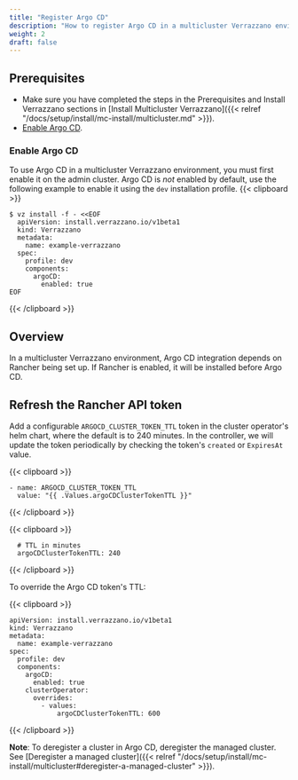 ```yaml
---
title: "Register Argo CD"
description: "How to register Argo CD in a multicluster Verrazzano environment"
weight: 2
draft: false
---
```


## Prerequisites

- Make sure you have completed the steps in the Prerequisites and Install Verrazzano sections in [Install Multicluster Verrazzano]({{< relref "/docs/setup/install/mc-install/multicluster.md" >}}).
- [Enable Argo CD](#enable-argo-cd).

### Enable Argo CD

To use Argo CD in a multicluster Verrazzano environment, you must first enable it on the admin cluster.
Argo CD is _not_ enabled by default, use the following example to enable it using the `dev` installation profile.
{{< clipboard >}}
<div class="highlight">

```
$ vz install -f - <<EOF
  apiVersion: install.verrazzano.io/v1beta1
  kind: Verrazzano
  metadata:
    name: example-verrazzano
  spec:
    profile: dev
    components:    
      argoCD:
        enabled: true
EOF
```
</div>
{{< /clipboard >}}


## Overview

In a multicluster Verrazzano environment, Argo CD integration depends on Rancher being set up. If Rancher is enabled, it will be installed before Argo CD.


## Refresh the Rancher API token

Add a configurable `ARGOCD_CLUSTER_TOKEN_TTL` token in the cluster operator's helm chart, where the default is to 240 minutes. In the controller, we will update the token periodically by checking the token's `created` or `ExpiresAt` value.

{{< clipboard >}}
<div class="highlight">

```
- name: ARGOCD_CLUSTER_TOKEN_TTL
  value: "{{ .Values.argoCDClusterTokenTTL }}"
```
  </div>
  {{< /clipboard >}}

{{< clipboard >}}
<div class="highlight">

```
  # TTL in minutes
  argoCDClusterTokenTTL: 240
```
  </div>
  {{< /clipboard >}}


To override the Argo CD token's TTL:   

{{< clipboard >}}
<div class="highlight">

```
apiVersion: install.verrazzano.io/v1beta1
kind: Verrazzano
metadata:
  name: example-verrazzano
spec:
  profile: dev
  components:
    argoCD:
      enabled: true
    clusterOperator:
      overrides:
        - values:
            argoCDClusterTokenTTL: 600
```

</div>
{{< /clipboard >}}

**Note**: To deregister a cluster in Argo CD, deregister the managed cluster. See [Deregister a managed cluster]({{< relref "/docs/setup/install/mc-install/multicluster#deregister-a-managed-cluster" >}}).
